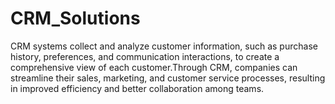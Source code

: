 # CRM_Solutions

CRM systems collect and analyze customer information, such as purchase history, preferences, and communication interactions, to create a comprehensive view of each customer.Through CRM, companies can streamline their sales, marketing, and customer service processes, resulting in improved efficiency and better collaboration among teams.
